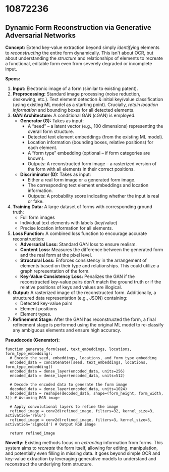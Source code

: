 # 10872236

## Dynamic Form Reconstruction via Generative Adversarial Networks

**Concept:** Extend key-value extraction beyond simply *identifying* elements to *reconstructing* the entire form dynamically. This isn't about OCR, but about understanding the *structure* and relationships of elements to recreate a functional, editable form even from severely degraded or incomplete input.

**Specs:**

1.  **Input:** Electronic image of a form (similar to existing patent).
2.  **Preprocessing:** Standard image processing (noise reduction, deskewing, etc.). Text element detection & initial key/value classification (using existing ML model as a starting point).  Crucially, *retain location information* and bounding boxes for all detected elements.
3.  **GAN Architecture:** A conditional GAN (cGAN) is employed.
    *   **Generator (G):** Takes as input:
        *   A “seed” – a latent vector (e.g., 100 dimensions) representing the overall form structure.
        *   Detected text element embeddings (from the existing ML model).
        *   Location information (bounding boxes, relative positions) for each element.
        *   A “form type” embedding (optional – if form categories are known).
        *   Outputs: A reconstructed form image – a rasterized version of the form with all elements in their correct positions.
    *   **Discriminator (D):** Takes as input:
        *   Either a real form image or a generated form image.
        *   The corresponding text element embeddings and location information.
        *   Outputs: A probability score indicating whether the input is real or fake.
4.  **Training Data:** A large dataset of forms with corresponding ground truth:
    *   Full form images
    *   Individual text elements with labels (key/value)
    *   Precise location information for all elements.
5.  **Loss Function:** A combined loss function to encourage accurate reconstruction:
    *   **Adversarial Loss:** Standard GAN loss to ensure realism.
    *   **Content Loss:** Measures the difference between the generated form and the real form at the pixel level.
    *   **Structural Loss:** Enforces consistency in the arrangement of elements based on their type and relationships. This could utilize a graph representation of the form.
    *   **Key-Value Consistency Loss:** Penalizes the GAN if the reconstructed key-value pairs don't match the ground truth or if the relative positions of keys and values are illogical.
6.  **Output:** A rasterized image of the reconstructed form.  Additionally, a structured data representation (e.g., JSON) containing:
    *   Detected key-value pairs
    *   Element positions
    *   Element types.
7. **Refinement Stage:** After the GAN has reconstructed the form, a final refinement stage is performed using the original ML model to re-classify any ambiguous elements and ensure high accuracy.

**Pseudocode (Generator):**

```
function generate_form(seed, text_embeddings, locations, form_type_embedding):
  # Encode the seed, embeddings, locations, and form type embedding
  encoded_data = concatenate([seed, text_embeddings, locations, form_type_embedding])
  encoded_data = dense_layer(encoded_data, units=256)
  encoded_data = dense_layer(encoded_data, units=512)

  # Decode the encoded data to generate the form image
  decoded_data = dense_layer(encoded_data, units=1024)
  decoded_data = reshape(decoded_data, shape=(form_height, form_width, 3)) # Assuming RGB image

  # Apply convolutional layers to refine the image
  refined_image = conv2d(refined_image, filters=32, kernel_size=3, activation='relu')
  refined_image = conv2d(refined_image, filters=3, kernel_size=3, activation='sigmoid') # Output RGB image

  return refined_image
```

**Novelty:** Existing methods focus on *extracting* information from forms. This system aims to *recreate* the form itself, allowing for editing, manipulation, and potentially even filling in missing data. It goes beyond simple OCR and key-value extraction by leveraging generative models to understand and reconstruct the underlying form structure.